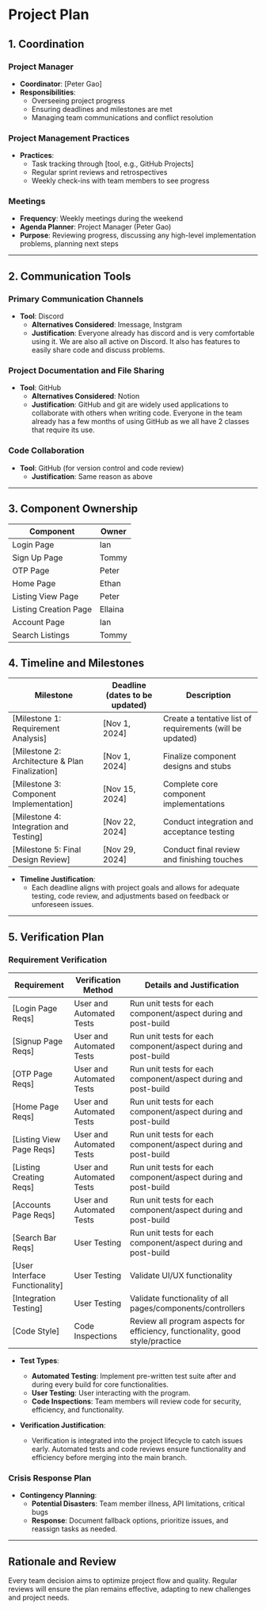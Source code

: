 # Project Plan

## 1. Coordination

### Project Manager
- **Coordinator**: [Peter Gao]
- **Responsibilities**:
  - Overseeing project progress
  - Ensuring deadlines and milestones are met
  - Managing team communications and conflict resolution

### Project Management Practices
- **Practices**:
  - Task tracking through [tool, e.g., GitHub Projects]
  - Regular sprint reviews and retrospectives
  - Weekly check-ins with team members to see progress

### Meetings
- **Frequency**: Weekly meetings during the weekend
- **Agenda Planner**: Project Manager (Peter Gao)
- **Purpose**: Reviewing progress, discussing any high-level implementation problems, planning next steps

---

## 2. Communication Tools

### Primary Communication Channels
- **Tool**: Discord
  - **Alternatives Considered**: Imessage, Instgram
  - **Justification**: Everyone already has discord and is very comfortable using it. We are also all active on Discord. It also has features to easily share code and discuss problems.

### Project Documentation and File Sharing
- **Tool**: GitHub
  - **Alternatives Considered**: Notion
  - **Justification**: GitHub and git are widely used applications to collaborate with others when writing code. Everyone in the team already has a few months of using GitHub as we all have 2 classes that require its use. 

### Code Collaboration
- **Tool**: GitHub (for version control and code review)
  - **Justification**: Same reason as above

---

## 3. Component Ownership

| Component               | Owner         |
|-------------------------|---------------|
| Login Page              | Ian           |
| Sign Up Page            | Tommy         |
| OTP Page                | Peter         |    
| Home Page               | Ethan         |
| Listing View Page       | Peter         |
| Listing Creation Page   | Ellaina       |
| Account Page            | Ian           |
| Search Listings         | Tommy         | 

## 4. Timeline and Milestones

| Milestone                 | Deadline (dates to be updated)   | Description                                      |
|---------------------------|-----------------------|--------------------------------------------------|
| [Milestone 1: Requirement Analysis]  | [Nov 1, 2024] | Create a tentative list of requirements (will be updated) |
| [Milestone 2: Architecture & Plan Finalization] | [Nov 1, 2024] | Finalize component designs and stubs           |
| [Milestone 3: Component Implementation]  | [Nov 15, 2024] | Complete core component implementations              |
| [Milestone 4: Integration and Testing]   | [Nov 22, 2024] | Conduct integration and acceptance testing           |
| [Milestone 5: Final Design Review]       | [Nov 29, 2024] | Conduct final review and finishing touches           | 

- **Timeline Justification**:
  - Each deadline aligns with project goals and allows for adequate testing, code review, and adjustments based on feedback or unforeseen issues.

---

## 5. Verification Plan

### Requirement Verification
| Requirement                    | Verification Method      | Details and Justification                                                     |
|--------------------------------|--------------------------|-------------------------------------------------------------------------------|
| [Login Page Reqs]              | User and Automated Tests | Run unit tests for each component/aspect during and post-build                |
| [Signup Page Reqs]             | User and Automated Tests | Run unit tests for each component/aspect during and post-build                |
| [OTP Page Reqs]                | User and Automated Tests | Run unit tests for each component/aspect during and post-build                |
| [Home Page Reqs]               | User and Automated Tests | Run unit tests for each component/aspect during and post-build                |
| [Listing View Page Reqs]       | User and Automated Tests | Run unit tests for each component/aspect during and post-build                |
| [Listing Creating Reqs]        | User and Automated Tests | Run unit tests for each component/aspect during and post-build                |
| [Accounts Page Reqs]           | User and Automated Tests | Run unit tests for each component/aspect during and post-build                |
| [Search Bar Reqs]              | User Testing             | Run unit tests for each component/aspect during and post-build                |
| [User Interface Functionality] | User Testing             | Validate UI/UX functionality                                                  |
| [Integration Testing]          | User Testing             | Validate functionality of all pages/components/controllers                    |
| [Code Style]                   | Code Inspections         | Review all program aspects for efficiency, functionality, good style/practice |

- **Test Types**:
  - **Automated Testing**: Implement pre-written test suite after and during every build for core functionalities.
  - **User Testing**: User interacting with the program.
  - **Code Inspections**: Team members will review code for security, efficiency, and functionality.

- **Verification Justification**:
  - Verification is integrated into the project lifecycle to catch issues early. Automated tests and code reviews ensure functionality and efficiency before merging into the main branch.

### Crisis Response Plan
- **Contingency Planning**:
  - **Potential Disasters**: Team member illness, API limitations, critical bugs
  - **Response**: Document fallback options, prioritize issues, and reassign tasks as needed.

---

## Rationale and Review
Every team decision aims to optimize project flow and quality. Regular reviews will ensure the plan remains effective, adapting to new challenges and project needs.
